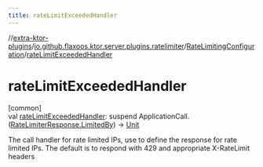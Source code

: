 ```yaml
---
title: rateLimitExceededHandler
---
```

//[extra-ktor-plugins](../../../index.md)/[io.github.flaxoos.ktor.server.plugins.ratelimiter](../index.md)/[RateLimitingConfiguration](index.md)/[rateLimitExceededHandler](rate-limit-exceeded-handler.md)



# rateLimitExceededHandler



[common]\
val [rateLimitExceededHandler](rate-limit-exceeded-handler.md): suspend ApplicationCall.([RateLimiterResponse.LimitedBy](../-rate-limiter-response/-limited-by/index.md)) -&gt; [Unit](https://kotlinlang.org/api/latest/jvm/stdlib/kotlin/-unit/index.md)



The call handler for rate limited IPs, use to define the response for rate limited IPs. The default is to respond with 429 and appropriate X-RateLimit headers




